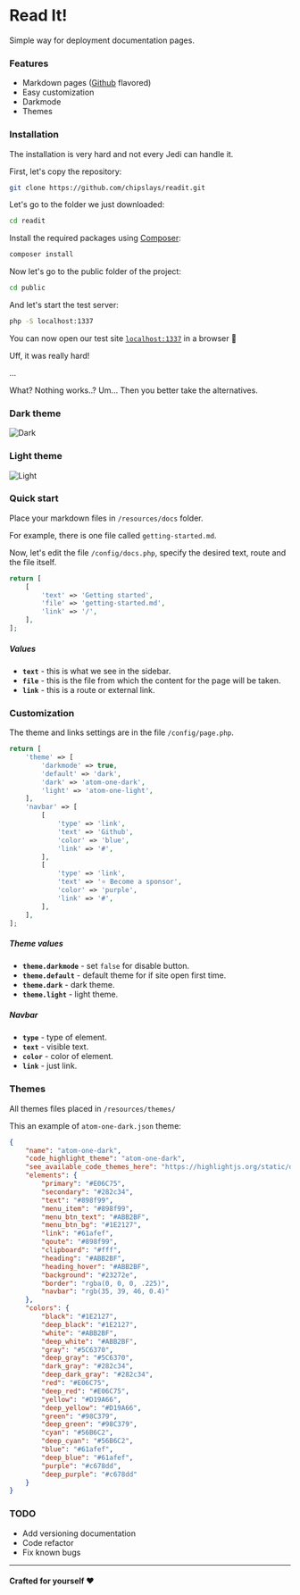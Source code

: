 # Read It!

Simple way for deployment documentation pages.

### Features

* Markdown pages ([Github](https://github.com) flavored)
* Easy customization
* Darkmode
* Themes

### Installation

The installation is very hard and not every Jedi can handle it.

First, let's copy the repository:

```bash
git clone https://github.com/chipslays/readit.git
```

Let's go to the folder we just downloaded:

```bash
cd readit
```

Install the required packages using [Composer](https://getcomposer.org/):

```bash
composer install
```

Now let's go to the public folder of the project:

```bash
cd public
```

And let's start the test server:

```bash
php -S localhost:1337
```

You can now open our test site [`localhost:1337`](http://localhost:1337) in a browser 🥳

Uff, it was really hard!

... 

What? Nothing works..? Um... Then you better take the alternatives.

### Dark theme
![Dark](https://github.com/chipslays/readit/blob/master/.github/readit-dark.png)

### Light theme
![Light](https://github.com/chipslays/readit/blob/master/.github/readit-light.png)

### Quick start

Place your markdown files in `/resources/docs` folder.

For example, there is one file called `getting-started.md`.

Now, let's edit the file `/config/docs.php`, specify the desired text, route and the file itself.

```php
return [
    [
        'text' => 'Getting started',
        'file' => 'getting-started.md',
        'link' => '/',
    ],
];
```
##### Values
* **`text`** - this is what we see in the sidebar.
* **`file`** - this is the file from which the content for the page will be taken.
* **`link`** - this is a route or external link.

### Customization

The theme and links settings are in the file `/config/page.php`.

```php
return [
    'theme' => [
        'darkmode' => true,
        'default' => 'dark',
        'dark' => 'atom-one-dark',
        'light' => 'atom-one-light',
    ],
    'navbar' => [
        [
            'type' => 'link',
            'text' => 'Github',
            'color' => 'blue',
            'link' => '#',
        ],
        [
            'type' => 'link',
            'text' => '⭐ Become a sponsor',
            'color' => 'purple',
            'link' => '#',
        ],
    ],
];
```

##### Theme values
* **`theme.darkmode`** - set `false` for disable button. 
* **`theme.default`** - default theme for if site open first time. 
* **`theme.dark`** - dark theme. 
* **`theme.light`** - light theme. 

##### Navbar
* **`type`** - type of element.
* **`text`** - visible text.
* **`color`** - color of element.
* **`link`** - just link.

### Themes

All themes files placed in `/resources/themes/`

This an example of `atom-one-dark.json` theme:

```json
{
    "name": "atom-one-dark",
    "code_highlight_theme": "atom-one-dark",
    "see_available_code_themes_here": "https://highlightjs.org/static/demo/",
    "elements": {
        "primary": "#E06C75",
        "secondary": "#282c34",
        "text": "#898f99",
        "menu_item": "#898f99",
        "menu_btn_text": "#ABB2BF",
        "menu_btn_bg": "#1E2127",
        "link": "#61afef",
        "qoute": "#898f99",
        "clipboard": "#fff",
        "heading": "#ABB2BF",
        "heading_hover": "#ABB2BF",
        "background": "#23272e",
        "border": "rgba(0, 0, 0, .225)",
        "navbar": "rgb(35, 39, 46, 0.4)"
    },
    "colors": {
        "black": "#1E2127",
        "deep_black": "#1E2127",
        "white": "#ABB2BF",
        "deep_white": "#ABB2BF",
        "gray": "#5C6370",
        "deep_gray": "#5C6370",
        "dark_gray": "#282c34",
        "deep_dark_gray": "#282c34",
        "red": "#E06C75",
        "deep_red": "#E06C75",
        "yellow": "#D19A66",
        "deep_yellow": "#D19A66",
        "green": "#98C379",
        "deep_green": "#98C379",
        "cyan": "#56B6C2",
        "deep_cyan": "#56B6C2",
        "blue": "#61afef",
        "deep_blue": "#61afef",
        "purple": "#c678dd",
        "deep_purple": "#c678dd"
    }
}
```

### TODO

* Add versioning documentation
* Code refactor
* Fix known bugs

---

#### Crafted for yourself ❤️

